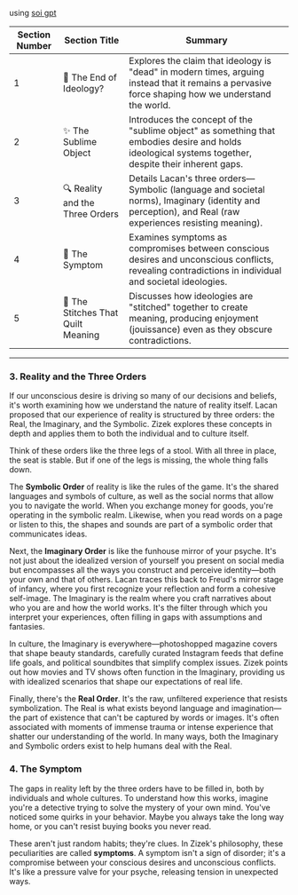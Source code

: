 using [soi gpt](https://chatgpt.com/c/676bf313-2c78-8002-8b65-3a600a0e3d7f)

|**Section Number**|**Section Title**|**Summary**|
|---|---|---|
|1|🌅 The End of Ideology?|Explores the claim that ideology is "dead" in modern times, arguing instead that it remains a pervasive force shaping how we understand the world.|
|2|✨ The Sublime Object|Introduces the concept of the "sublime object" as something that embodies desire and holds ideological systems together, despite their inherent gaps.|
|3|🔍 Reality and the Three Orders|Details Lacan's three orders—Symbolic (language and societal norms), Imaginary (identity and perception), and Real (raw experiences resisting meaning).|
|4|🤔 The Symptom|Examines symptoms as compromises between conscious desires and unconscious conflicts, revealing contradictions in individual and societal ideologies.|
|5|🧵 The Stitches That Quilt Meaning|Discusses how ideologies are "stitched" together to create meaning, producing enjoyment (jouissance) even as they obscure contradictions.|

---

### **3. Reality and the Three Orders**

If our unconscious desire is driving so many of our decisions and beliefs, it's worth examining how we understand the nature of reality itself. Lacan proposed that our experience of reality is structured by three orders: the Real, the Imaginary, and the Symbolic. Zizek explores these concepts in depth and applies them to both the individual and to culture itself.

Think of these orders like the three legs of a stool. With all three in place, the seat is stable. But if one of the legs is missing, the whole thing falls down.

The **Symbolic Order** of reality is like the rules of the game. It's the shared languages and symbols of culture, as well as the social norms that allow you to navigate the world. When you exchange money for goods, you're operating in the symbolic realm. Likewise, when you read words on a page or listen to this, the shapes and sounds are part of a symbolic order that communicates ideas.

Next, the **Imaginary Order** is like the funhouse mirror of your psyche. It's not just about the idealized version of yourself you present on social media but encompasses all the ways you construct and perceive identity—both your own and that of others. Lacan traces this back to Freud's mirror stage of infancy, where you first recognize your reflection and form a cohesive self-image. The Imaginary is the realm where you craft narratives about who you are and how the world works. It's the filter through which you interpret your experiences, often filling in gaps with assumptions and fantasies.

In culture, the Imaginary is everywhere—photoshopped magazine covers that shape beauty standards, carefully curated Instagram feeds that define life goals, and political soundbites that simplify complex issues. Zizek points out how movies and TV shows often function in the Imaginary, providing us with idealized scenarios that shape our expectations of real life.

Finally, there's the **Real Order**. It's the raw, unfiltered experience that resists symbolization. The Real is what exists beyond language and imagination—the part of existence that can't be captured by words or images. It's often associated with moments of immense trauma or intense experience that shatter our understanding of the world. In many ways, both the Imaginary and Symbolic orders exist to help humans deal with the Real.

### **4. The Symptom**

The gaps in reality left by the three orders have to be filled in, both by individuals and whole cultures. To understand how this works, imagine you're a detective trying to solve the mystery of your own mind. You've noticed some quirks in your behavior. Maybe you always take the long way home, or you can't resist buying books you never read.

These aren't just random habits; they're clues. In Zizek's philosophy, these peculiarities are called **symptoms**. A symptom isn't a sign of disorder; it's a compromise between your conscious desires and unconscious conflicts. It's like a pressure valve for your psyche, releasing tension in unexpected ways.

